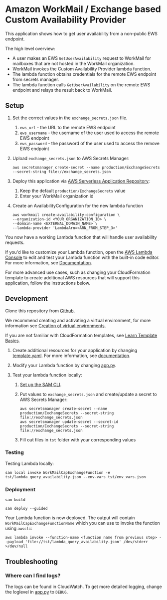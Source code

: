 # Amazon WorkMail / Exchange based Custom Availability Provider

This application shows how to get user availability from a non-public EWS endpoint.

The high level overview:
- A user makes an EWS `GetUserAvailability` request to WorkMail for mailboxes that
  are not hosted in the WorkMail organization.
- WorkMail invokes the Custom Availability Provider lambda function.
- The lambda function obtains credentials for the remote EWS endpoint from secrets
  manager.
- The lambda function calls `GetUserAvailability` on the remote EWS endpoint and
  relays the result back to WorkMail.

## Setup

1. Set the correct values in the `exchange_secrets.json` file.

   1. `ews_url` - the URL to the remote EWS endpoint
   2. `ews_username` - the username of the user used to access the remote EWS endpoint
   3. `ews_password` - the password of the user used to access the remove EWS endpoint

2. Upload `exchange_secrets.json` to AWS Secrets Manager:
   ```shell
   aws secretsmanager create-secret --name production/ExchangeSecrets --secret-string file://exchange_secrets.json
   ```

3. Deploy this application via [AWS Serverless Application Repository](https://serverlessrepo.aws.amazon.com/applications/arn:aws:serverlessrepo:us-east-1:489970191081:applications~workmail-cap-exchange):

   1. Keep the default `production/ExchangeSecrets` value
   2. Enter your WorkMail organization id

4. Create an AvailabilityConfiguration for the new lambda function
   ```shell
   aws workmail create-availability-configuration \
   --organization-id <YOUR_ORGANIZATION_ID> \
   --domain-name <EXTERNAL_DOMAIN_NAME> \
   --lambda-provider 'LambdaArn=<ARN_FROM_STEP_3>'
   ```

You now have a working Lambda function that will handle user availability requests.

If you'd like to customize your Lambda function, open the [AWS Lambda Console](https://console.aws.amazon.com/lambda) to edit and test your Lambda 
function with the built-in code editor. For more information, see [Documentation](https://docs.aws.amazon.com/lambda/latest/dg/code-editor.html).

For more advanced use cases, such as changing your CloudFormation template to create additional AWS resources that will support this application, follow the instructions below.

## Development

Clone this repository from [Github](https://raw.githubusercontent.com/aws-samples/amazon-workmail-lambda-templates/master/workmail-cap-exchange).

We recommend creating and activating a virtual environment, for more information see [Creation of virtual environments](https://docs.python.org/3/library/venv.html).

If you are not familiar with CloudFormation templates, see [Learn Template Basics](https://docs.aws.amazon.com/AWSCloudFormation/latest/UserGuide/gettingstarted.templatebasics.html).

1. Create additional resources for your application by changing [template.yaml](https://github.com/aws-samples/amazon-workmail-lambda-templates/blob/master/workmail-cap-exchange/template.yaml). For 
   more information, see [documentation](https://docs.aws.amazon.com/AWSCloudFormation/latest/UserGuide/template-reference.html).

2. Modify your Lambda function by changing [app.py](https://github.com/aws-samples/amazon-workmail-lambdas-templates/blob/master/workmail-cap-exchange/src/app.py).

3. Test your lambda function locally:
   
    1. [Set up the SAM CLI](https://aws.amazon.com/serverless/sam/).
   
    2. Put values to `exchange_secrets.json` and create/update a secret to AWS Secrets Manager:
        ```shell 
        aws secretsmanager create-secret --name production/ExchangeSecrets --secret-string file://exchange_secrets.json
        aws secretsmanager update-secret --secret-id production/ExchangeSecrets --secret-string file://exchange_secrets.json 
       ```

    3. Fill out files in `tst` folder with your corresponding values

### Testing

Testing Lambda locally:
```shell
sam local invoke WorkMailCapExchangeFunction -e tst/lambda_query_availability.json --env-vars tst/env_vars.json
```

### Deployment

```shell
sam build
```

```shell
sam deploy --guided
```

Your Lambda function is now deployed. The output will contain `WorkMailCapExchangeFunctionName` which you can use
to invoke the function using `awscli`:
```shell
aws lambda invoke --function-name <function name from previous step> --payload 'file://tst/lambda_query_availability.json' /dev/stderr >/dev/null
```

## Troubleshooting 

### Where can I find logs?

The logs can be found in CloudWatch. To get more detailed logging, change the loglevel in 
[app.py](https://github.com/aws-samples/amazon-workmail-lambdas-templates/blob/master/workmail-cap-exchange/src/app.py) 
to `DEBUG`.
